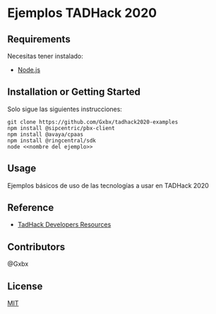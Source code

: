 # Ejemplos TADHack 2020

## Requirements

Necesitas tener instalado:

+ [Node.js](https://nodejs.org/)


## Installation or Getting Started

Solo sigue las siguientes instrucciones:

	git clone https://github.com/Gxbx/tadhack2020-examples
    npm install @sipcentric/pbx-client
    npm install @avaya/cpaas
    npm install @ringcentral/sdk
    node <<nombre del ejemplo>>

## Usage

Ejemplos básicos de uso de las tecnologías a usar en TADHack 2020
    
## Reference

+ [TadHack Developers Resources ](https://tadhack.com/2020/global/developer-resources/)

## Contributors

@Gxbx

## License

[MIT](http://opensource.org/licenses/mit-license.php)